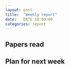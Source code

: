 ```yaml
---
layout: post
title:  "Weekly report"
date:   DATE 18:00:00
categories: report
---
```





## Papers read 




## Plan for next week



